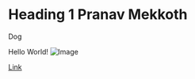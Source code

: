 # Heading 1 Pranav Mekkoth

 Dog


Hello World!
![Image](![dog-puppy-on-garden-royalty-free-image-1586966191](https://user-images.githubusercontent.com/97641097/149241298-5b18005a-9e6c-4d19-a891-ac060f07985e.jpg))

[Link](https://www.espn.com/)
